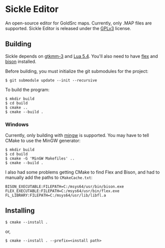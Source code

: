 
# Sickle Editor

An open-source editor for GoldSrc maps. Currently, only .MAP files are supported. Sickle Editor is released under the [GPLv3](https://www.gnu.org/licenses/gpl-3.0.en.html) license.


## Building

Sickle depends on [gtkmm-3](https://gtkmm.org/en/index.html) and [Lua 5.4](https://www.lua.org). You'll also need to have [flex](https://github.com/westes/flex) and [bison](https://www.gnu.org/software/bison) installed.

Before building, you must initialize the git submodules for the project:

```shell
$ git submodule update --init --recursive
```

To build the program:

```shell
$ mkdir build
$ cd build
$ cmake ..
$ cmake --build .
```

### Windows

Currently, only building with [mingw](https://www.mingw-w64.org) is supported. You may have to tell CMake to use the MinGW generator:

```shell
$ mkdir build
$ cd build
$ cmake -G 'MinGW Makefiles' ..
$ cmake --build .
```

I also had some problems getting CMake to find Flex and Bison, and had to manually add the paths to `CMakeCache.txt`:

```
BISON_EXECUTABLE:FILEPATH=C:/msys64/usr/bin/bison.exe
FLEX_EXECUTABLE:FILEPATH=C:/msys64/usr/bin/flex.exe
FL_LIBRARY:FILEPATH=C:/msys64/usr/lib/libfl.a
```


## Installing

```shell
$ cmake --install .
```

or,

```shell
$ cmake --install . --prefix=<install path>
```
